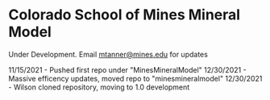 # Colorado School of Mines Mineral Model

Under Development. Email mtanner@mines.edu for updates

11/15/2021 - Pushed first repo under "MinesMineralModel"
12/30/2021 - Massive efficency updates, moved repo to "minesmineralmodel"
12/30/2021 - Wilson cloned repository, moving to 1.0 development
